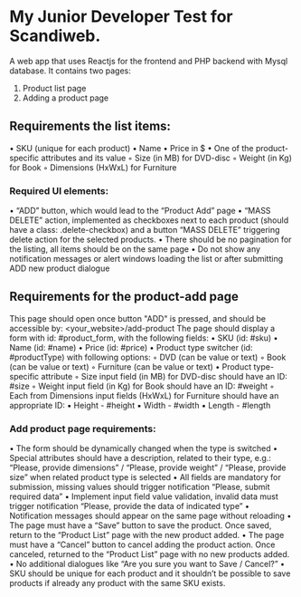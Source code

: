 # My Junior Developer Test for Scandiweb.

A web app that uses Reactjs for the frontend and PHP backend with Mysql database.
It contains two pages:

1. Product list page
2. Adding a product page

## Requirements the list items:

• SKU (unique for each product)
• Name
• Price in $
• One of the product-specific attributes and its value
◦ Size (in MB) for DVD-disc
◦ Weight (in Kg) for Book
◦ Dimensions (HxWxL) for Furniture

### Required UI elements:

• “ADD” button, which would lead to the “Product Add” page
• “MASS DELETE” action, implemented as checkboxes next to each product
(should have a class: .delete-checkbox) and a button “MASS DELETE” triggering
delete action for the selected products.
• There should be no pagination for the listing, all items should be on the same
page
• Do not show any notification messages or alert windows loading the list or after
submitting ADD new product dialogue

## Requirements for the product-add page

This page should open once button "ADD" is pressed, and should be accessible by:
<your_website>/add-product
The page should display a form with id: #product_form, with the
following fields:
• SKU (id: #sku)
• Name (id: #name)
• Price (id: #price)
• Product type switcher (id: #productType) with following options:
◦ DVD (can be value or text)
◦ Book (can be value or text)
◦ Furniture (can be value or text)
• Product type-specific attribute
◦ Size input field (in MB) for DVD-disc should have an ID: #size
◦ Weight input field (in Kg) for Book should have an ID: #weight
◦ Each from Dimensions input fields (HxWxL) for Furniture should have an
appropriate ID:
▪ Height - #height
▪ Width - #width
▪ Length - #length

### Add product page requirements:

• The form should be dynamically changed when the type is switched
• Special attributes should have a description, related to their type, e.g.: “Please,
provide dimensions” / “Please, provide weight” / “Please, provide size” when
related product type is selected
• All fields are mandatory for submission, missing values should trigger
notification “Please, submit required data”
• Implement input field value validation, invalid data must trigger notification
“Please, provide the data of indicated type”
• Notification messages should appear on the same page without reloading
• The page must have a “Save” button to save the product. Once saved, return to
the “Product List” page with the new product added.
• The page must have a “Cancel” button to cancel adding the product action.
Once canceled, returned to the “Product List” page with no new products added.
• No additional dialogues like “Are you sure you want to Save / Cancel?”
• SKU should be unique for each product and it shouldn’t be possible to save
products if already any product with the same SKU exists.
